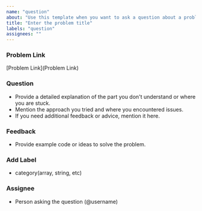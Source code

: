 ```yaml
---
name: "question"
about: "Use this template when you want to ask a question about a problem."
title: "Enter the problem title"
labels: "question"
assignees: ""
---
```


### Problem Link

[Problem Link](Problem Link)

### Question

- Provide a detailed explanation of the part you don't understand or where you are stuck.
- Mention the approach you tried and where you encountered issues.
- If you need additional feedback or advice, mention it here.

### Feedback

- Provide example code or ideas to solve the problem.

### Add Label

- category(array, string, etc)

### Assignee

- Person asking the question (@username)
